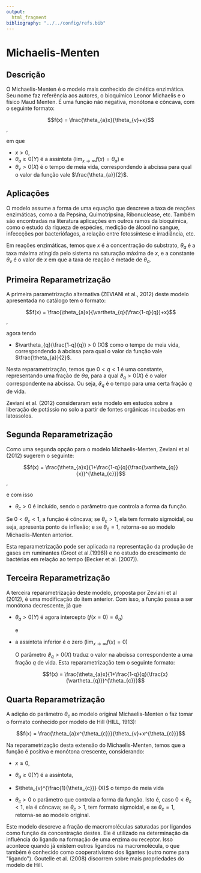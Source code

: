 ```yaml
---
output:
  html_fragment
bibliography: "../../config/refs.bib"
---
```


# Michaelis-Menten

## Descrição



  O Michaelis-Menten é o modelo mais conhecido de cinética enzimática. Seu nome
faz referência aos autores, o bioquímico Leonor Michaelis e o físico Maud
Menten. É uma função não negativa, monótona e côncava, com o seguinte
formato:


  $$f(x) = \frac{\theta_{a}x}{\theta_{v}+x}$$,

em que

- $x > 0$,
- $\theta_{a} \geq 0 (Y)$ é a assíntota $(\lim_{x\to\infty}f(x) = \theta_{a})$ e
- $\theta_{v} > 0 (X)$ é o tempo de meia vida, correspondendo
à abcissa para qual o valor da função vale $\frac{\theta_{a}}{2}$.



## Aplicações


O modelo assume a forma de uma equação que descreve a taxa de reações
enzimáticas, como a da Pepsina, Quimotripsina, Ribonuclease, etc. Também são
encontradas na literatura aplicações em outros ramos da bioquímica, como
o estudo da riqueza de espécies, medição de álcool no sangue, infeccções por
bacteriófagos, a relação entre fotossíntese e irradiância, etc.

Em reações enzimáticas, temos que $x$ é a concentração do substrato, $\theta_{a}$
  é a taxa máxima atingida pelo sistema na saturação máxima de $x$, e a constante
$\theta_{v}$ é o valor de $x$ em que a taxa de reação é metade de $\theta_{a}$.


## Primeira Reparametrização


A primeira parametrização alternativa (ZEVIANI et al., 2012) deste modelo
apresentada no catálogo tem o formato:

  $$f(x) = \frac{\theta_{a}x}{\vartheta_{q}(\frac{1-q}{q})+x}$$,

agora tendo

- $\vartheta_{q}(\frac{1-q}{q}) > 0 (X)$ como o tempo de meia vida, correspondendo
à abcissa para qual o valor da função vale $\frac{\theta_{a}}{2}$.

Nesta reparametrização, temos que $0 < q < 1$ é uma constante,
representando uma fração de $\theta{a}$, para a qual $\vartheta_{q} > 0 (X)$ é
o valor correspondente na abcissa. Ou seja, $\vartheta_{q}$ é o tempo para uma
certa fração $q$ de vida.

Zeviani et al. (2012) consideraram este modelo em estudos sobre a liberação de
potássio no solo a partir de fontes orgânicas incubadas em latossolos.


## Segunda Reparametrização


Como uma segunda opção para o modelo Michaelis-Menten, Zeviani et al
(2012) sugerem o seguinte:

  $$f(x) = \frac{\theta_{a}x}{1+\frac{1-q}{q}(\frac{\vartheta_{q}}{x})^{\theta_{c}}}$$,

e com isso

- $\theta_{c} > 0$ é incluído, sendo o parâmetro que controla a forma da
função.

Se $0 < \theta_{c} < 1$, a função é côncava; se $\theta_{c} > 1$, ela tem
formato sigmoidal, ou seja, apresenta ponto de inflexão; e se $\theta_{c} = 1$,
retorna-se ao modelo Michaelis-Menten anterior.

Esta reparametrização pode ser aplicada na representação da
produção de gases em ruminantes (Groot et al.(1996)) e no estudo do
crescimento de bactérias em relação ao tempo (Becker et al. (2007)).


## Terceira Reparametrização


A terceira reparametrização deste modelo, proposta por Zeviani et al
(2012), é uma modificação do item anterior. Com isso, a função passa
a ser monótona decrescente, já que

- $\theta_{a} > 0 (Y)$ é agora intercepto $(f(x=0) = \theta_{a})$

  e

- a assíntota inferior é o zero $(\lim_{x\to\infty}f(x) = 0)$

  O parâmetro $\vartheta_{q} > 0 (X)$ traduz o valor na abcissa
correspondente a uma fração $q$ de vida. Esta reparametrização
tem o seguinte formato:

  $$f(x) = \frac{\theta_{a}x}{1+\frac{1-q}{q}(\frac{x}{\vartheta_{q}})^{\theta_{c}}}$$


## Quarta Reparametrização

  A adição do parâmetro $\theta_{c}$ ao modelo original Michaelis-Menten
o faz tomar o formato conhecido por modelo de Hill (HILL, 1913):

  $$f(x) = \frac{\theta_{a}x^{\theta_{c}}}{\theta_{v}+x^{\theta_{c}}}$$


  Na reparametrização desta extensão do Michaelis-Menten, temos que a
função é positiva e monótona crescente, considerando:

  - $x \geq 0$,

- $\theta_{a} \geq 0 (Y)$ é a assíntota,

- $\theta_{v}^{\frac{1}{\theta_{c}}} (X)$ o tempo de meia vida

- $\theta_{c} > 0$ o parâmetro que controla a forma da função. Isto é,
caso $0 < \theta_{c} < 1$, ela é côncava; se $\theta_{c} > 1$, tem
formato sigmoidal, e se $\theta_{c} = 1$, retorna-se ao modelo original.


Este modelo descreve a fração de macromoléculas saturadas por ligandos
como função da concentração destes. Ele é utilizado na determinação
da influência do ligando na formação de uma enzima ou receptor. Isso
acontece quando já existem outros ligandos na macromolécula, o que
também é conhecido como cooperativismo dos ligantes
(outro nome para "ligando"). Goutelle et al. (2008) discorrem sobre mais propriedades
do modelo de Hill.

